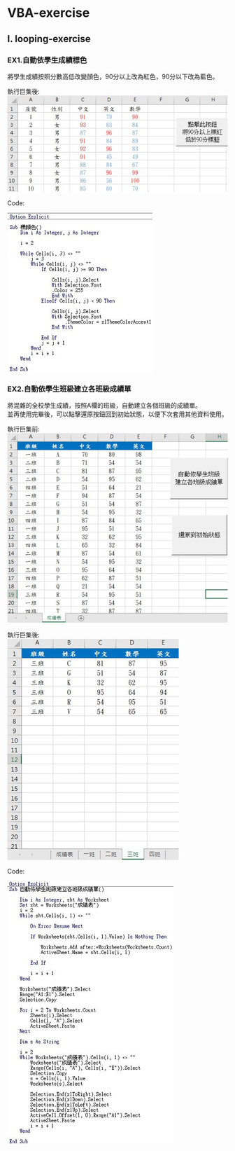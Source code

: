 # VBA-exercise
## I. looping-exercise
### EX1.自動依學生成績標色
將學生成績按照分數高低改變顏色，90分以上改為紅色，90分以下改為藍色。   
  
執行巨集後:  
![image](looping-pictures/自動依學生成績標色(標色後).jpg)  
  
Code:  
  
![image](looping-pictures/自動依學生成績標色(code).jpg)
  
### EX2.自動依學生班級建立各班級成績單
將混雜的全校學生成績，按照A欄的班級，自動建立各個班級的成績單。  
並再使用完畢後，可以點擊還原按鈕回到初始狀態，以便下次套用其他資料使用。   
  
執行巨集前:  
![image](looping-pictures/自動依學生班級建立各班級成績單(巨集前).jpg)    
  
執行巨集後:  
![image](looping-pictures/自動依學生班級建立各班級成績單(巨集後).jpg)
  
Code:  
  
![image](looping-pictures/自動依學生班級建立各班級成績單(code).jpg)
